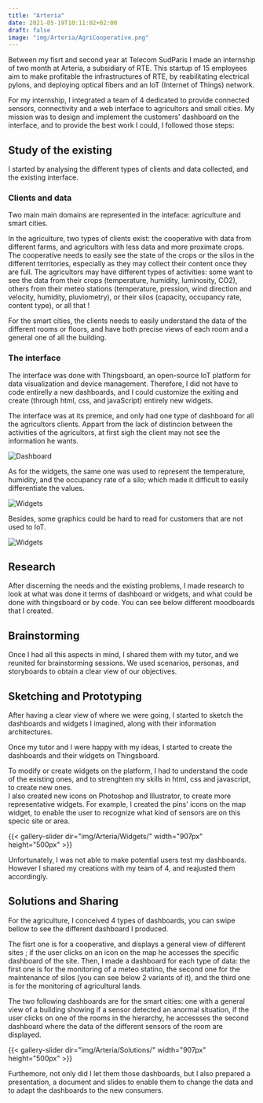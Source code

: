 ```yaml
---
title: "Arteria"
date: 2021-05-19T10:11:02+02:00
draft: false
image: "img/Arteria/AgriCooperative.png"
---
```


Between my fisrt and second year at Telecom SudParis I made an internship of two month at Arteria, a subsidiary of RTE.
This startup of 15 employees aim to make profitable the infrastructures of RTE, by reabilitating electrical pylons, and deploying optical fibers and an IoT (Internet of Things) network.

For my internship, I integrated a team of 4 dedicated to provide connected sensors, connectivity and a web interface to agricultors and small cities.
My mission was to design and implement the customers' dashboard on the interface, and to provide the best work I could, I followed those steps:


## Study of the existing

I started by analysing the different types of clients and data collected, and the existing interface.


### Clients and data

Two main main domains are represented in the inteface: agriculture and smart cities.

In the agriculture, two types of clients exist: the cooperative with data from different farms, and agricultors with less data and more proximate crops.
The cooperative needs to easily see the state of the crops or the silos in the different territories, especially as they may collect their content once they are full.
The agricultors may have different types of activities: some want to see the data from their crops (temperature, humidity, luminosity, CO2), others from their meteo stations (temperature, pression, wind direction and velocity, humidity, pluviometry), or their silos (capacity, occupancy rate, content type), or all that !


For the smart cities, the clients needs to easily understand the data of the different rooms or floors, and have both precise views of each room and a general one of all the building.


### The interface 

The interface was done with Thingsboard, an open-source IoT platform for data visualization and device management.
Therefore, I did not have to code entirelly a new dashboards, and I could customize the exiting and create (through html, css, and javaScript) entirely new widgets.

The interface was at its premice, and only had one type of dashboard for all the agricultors clients.
Appart from the lack of distincion between the activities of the agricultors, at first sigh the client may not see the information he wants.

![Dashboard](https://ceici92.github.io/CeciliasPortofolio/img/Arteria/Dashboard1.JPG)


As for the widgets, the same one was used to represent the temperature, humidity, and the occupancy rate of a silo; which made it difficult to easily differentiate the values.

![Widgets](https://ceici92.github.io/CeciliasPortofolio/img/Arteria/SiloWidgets.JPG)

Besides, some graphics could be hard to read for customers that are not used to IoT.

![Widgets](https://ceici92.github.io/CeciliasPortofolio/img/Arteria/GraphicWidget.JPG)


## Research

After discerning the needs and the existing problems, I made research to look at what was done it terms of dashboard or widgets, and what could be done with thingsboard or by code.
You can see below different moodboards that I created.

<!-- ![Moodboard](https://ceici92.github.io/CeciliasPortofolio/img/Arteria/Moodboard.JPG) -->



## Brainstorming

Once I had all this aspects in mind, I shared them with my tutor, and we reunited for brainstorming sessions.
We used scenarios, personas, and storyboards to obtain a clear view of our objectives.


## Sketching and Prototyping

After having a clear view of where we were going, I started to sketch the dashboards and widgets I imagined, along with their information architectures.


Once my tutor and I were happy with my ideas, I started to create the dashboards and their widgets on Thingsboard.

To modify or create widgets on the platform, I had to understand the code of the existing ones, and to strenghten my skills in html, css and javascript, to create new ones.  
I also created new icons on Photoshop and Illustrator, to create more representative widgets.
For example, I created the pins' icons on the map widget, to enable the user to recognize what kind of sensors are on this specic site or area.  

{{< gallery-slider dir="img/Arteria/Widgets/" width="907px" height="500px" >}}


Unfortunately, I was not able to make potential users test my dashboards. 
However I shared my creations with my team of 4, and reajusted them accordingly.


## Solutions and Sharing

For the agriculture, I conceived 4 types of dashboards, you can swipe bellow to see the different dashboard I produced.

The fisrt one is for a cooperative, and displays a general view of different sites ; if the user clicks on an icon on the map he accesses the specific dashboard of the site.
Then, I made a dashboard for each type of data: the first one is for the monitoring of a meteo statino, the second one for the maintenance of silos (you can see below 2 variants of it), and the third one is for the monitoring of agricultural lands.

The two following dashboards are for the smart cities: one with a general view of a building showing if a sensor detected an anormal situation, if the user clicks on one of the rooms in the hierarchy, he accessses the second dashboard where the data of the different sensors of the room are displayed.


{{< gallery-slider dir="img/Arteria/Solutions/" width="907px" height="500px" >}}


<!-- ![Solutions](https://ceici92.github.io/CeciliasPortofolio/img/Arteria/Moodboard.JPG) -->


Furthemore, not only did I let them those dashboards, but I also prepared a presentation, a document and slides to enable them to change the data and to adapt the dashboards to the new consumers.



